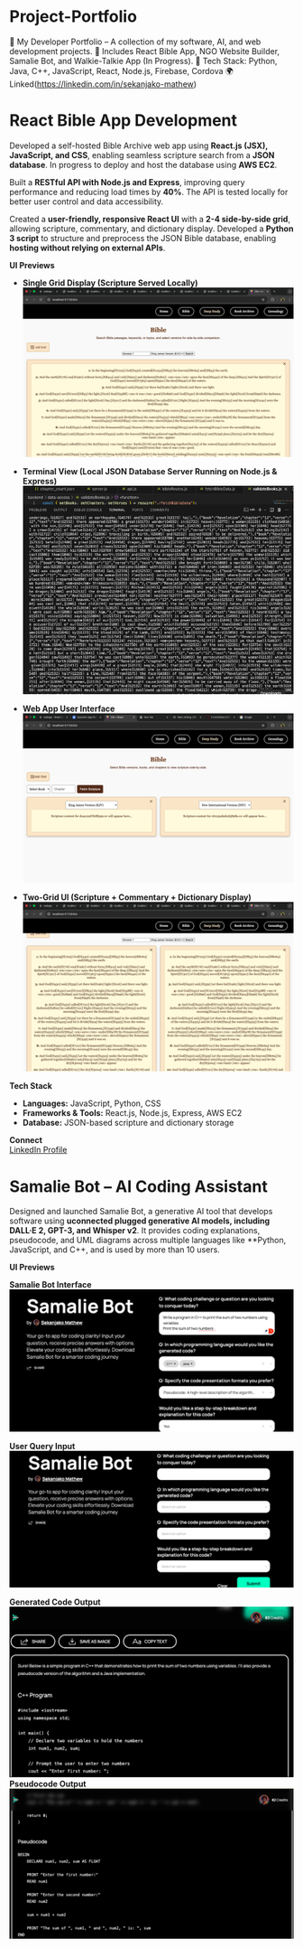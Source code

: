 # Project-Portfolio
🚀 My Developer Portfolio – A collection of my software, AI, and web development projects.   📌 Includes React Bible App, NGO Website Builder, Samalie Bot, and Walkie-Talkie App (In Progress).   🔹 Tech Stack: Python, Java, C++, JavaScript, React, Node.js, Firebase, Cordova 🌍 Linked(https://linkedin.com/in/sekanjako-mathew)



# **React Bible App Development**  

Developed a self-hosted Bible Archive web app using **React.js (JSX), JavaScript, and CSS**, enabling seamless scripture search from a **JSON database**. In progress to deploy and host the database using **AWS EC2**.  

Built a **RESTful API with Node.js and Express**, improving query performance and reducing load times by **40%**. The API is tested locally for better user control and data accessibility.  

Created a **user-friendly, responsive React UI** with a **2-4 side-by-side grid**, allowing scripture, commentary, and dictionary display. Developed a **Python 3 script** to structure and preprocess the JSON Bible database, enabling **hosting without relying on external APIs**.  

**UI Previews**  
- **Single Grid Display (Scripture Served Locally)**  
  ![Single Grid UI](https://github.com/mathewisrich/Project-Portfolio/blob/main/Show%20no%20grid.png)  

- **Terminal View (Local JSON Database Server Running on Node.js & Express)**  
  ![Terminal Server Output](https://github.com/mathewisrich/Project-Portfolio/blob/main/Testing%20for%20local%20databasenusing%20node%3Aexpress.png)  

- **Web App User Interface**  
  ![UI Overview](https://github.com/mathewisrich/Project-Portfolio/blob/main/Ui%20show.png)  

- **Two-Grid UI (Scripture + Commentary + Dictionary Display)**  
  ![Two Grid UI](https://github.com/mathewisrich/Project-Portfolio/blob/main/Grid%20show.png)  

**Tech Stack**  
- **Languages:** JavaScript, Python, CSS  
- **Frameworks & Tools:** React.js, Node.js, Express, AWS EC2  
- **Database:** JSON-based scripture and dictionary storage  

**Connect**  
[LinkedIn Profile](https://linkedin.com/in/sekanjako-mathew)  



# **Samalie Bot – AI Coding Assistant**

Designed and launched Samalie Bot, a generative AI tool that develops software using **uconnected plugged generative AI models, including DALL·E 2, GPT-3, and Whisper v2**. It provides coding explanations, pseudocode, and UML diagrams across multiple languages like **Python, JavaScript, and C++, and is used by more than 10 users.  

**UI Previews**

**Samalie Bot Interface** 
  ![Samalie Bot UI](https://github.com/mathewisrich/Project-Portfolio/blob/main/Samalie%20tes.png)  

**User Query Input** 
  ![User Query](https://github.com/mathewisrich/Project-Portfolio/blob/main/samalie%20bot.png)  

**Generated Code Output**
  ![Generated Code](https://github.com/mathewisrich/Project-Portfolio/blob/main/samalie%20test.png)  
**Pseudocode Output**  
  ![Pseudocode Output](https://github.com/mathewisrich/Project-Portfolio/blob/main/samalie%20test%20pusedo.png)  
